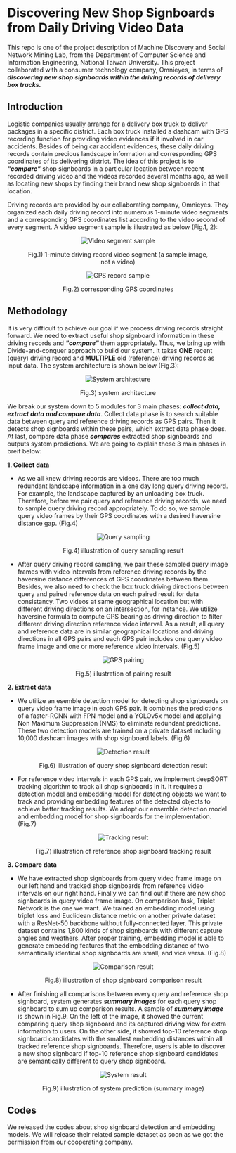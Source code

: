 # Discovering New Shop Signboards from Daily Driving Video Data

This repo is one of the project description of Machine Discovery and Social Network Mining Lab, from the Department of Computer Science and Information Engineering, National Taiwan University. This project collaborated with a consumer technology company, Omnieyes, in terms of ***discovering new shop signboards within the driving records of delivery box trucks.***


## Introduction

Logistic companies usually arrange for a delivery box truck to deliver packages in a specific district. Each box truck installed a dashcam with GPS recording function for providing video evidences if it involved in car accidents. Besides of being car accident evidences, these daily driving records contain precious landscape information and corresponding GPS coordinates of its delivering district. The idea of this project is to ***"compare"*** shop signboards in a particular location between recent recorded driving video and the videos recorded several months ago, as well as locating new shops by finding their brand new shop signboards in that location. 



Driving records are provided by our collaborating company, Omnieyes. They organized each daily driving record into numerous 1-minute video segments and a corresponding GPS coordinates list according to the video second of every segment. A video segment sample is illustrated as below (Fig.1, 2):

<figure>
    <p align="center"><img src="/imgs/driving_record_sample.PNG" alt="Video segment sample">  
    <p align="center">Fig.1) 1-minute driving record video segment (a sample image, not a video)
    <p align="center"><img src="/imgs/gps_record_sample.PNG" alt="GPS record sample">  
    <p align="center">Fig.2) corresponding GPS coordinates 
</figure>


## Methodology
It is very difficult to achieve our goal if we process driving records straight forward. We need to extract useful shop signboard information in these driving records and ***"compare"*** them appropriately. Thus, we bring up with Divide-and-conquer approach to build our system. It takes **ONE** recent (query) driving record and **MULTIPLE** old (reference) driving records as input data. The system architecture is shown below (Fig.3):
<figure>
    <p align="center"><img src="/imgs/system_architecture.PNG" alt="System architecture">  
    <p align="center">Fig.3) system architecture
</figure>


We break our system down to 5 modules for 3 main phases: ***collect data, extract data and compare data***. Collect data phase is to search suitable data between query and reference driving records as GPS pairs. Then it detects shop signboards within these pairs, which extract data phase does. At last, compare data phase  ***compares*** extracted shop signboards and outputs system predictions. We are going to explain these 3 main phases in breif below:

**1. Collect data**
 - As we all knew driving records are videos. There are too much redundant landscape information in a one day long query driving record. For example, the landscape captured by an unloading box truck. Therefore, before we pair query and reference driving records, we need to sample query driving record appropriately. To do so, we sample query video frames by their GPS coordinates with a desired haversine distance gap. (Fig.4) <figure><p align="center"><img src="/imgs/query_sampling.PNG" alt="Query sampling"><p align="center">Fig.4) illustration of query sampling result</figure>
 - After query driving record sampling, we pair these sampled query image frames with video intervals from reference driving records by the haversine distance differences of  GPS coordinates between them. Besides, we also need to check the box truck driving directions between query and paired reference data on each paired result for data consistancy. Two videos at same geographical location but with different driving directions on an intersection, for instance. We utilize haversine formula to compute GPS bearing as driving direction to filter different driving direction reference video interval. As a result, all query and reference data are in similar geographical locations and driving directions in all GPS pairs and each GPS pair includes one query video frame image and one or more reference video intervals. (Fig.5) <figure><p align="center"><img src="/imgs/gps_pairing.PNG" alt="GPS pairing"><p align="center">Fig.5) illustration of pairing result</figure>

**2. Extract data**
 - We utilize an esemble detection model for detecting shop signboards on query video frame image in each GPS pair. It combines the predictions of a faster-RCNN with FPN model and a YOLOv5x model and applying Non Maximum Suppression (NMS) to eliminate redundant predictions. These two detection models are trained on a private dataset including 10,000 dashcam images with shop signboard labels. (Fig.6) <figure><p align="center"><img src="/imgs/detection_res.PNG" alt="Detection result"><p align="center">Fig.6) illustration of query shop signboard detection result</figure>
 - For reference video intervals in each GPS pair, we implement deepSORT tracking algorithm to track all shop signboards in it. It requires a detection model and embedding model for detecting objects we want to track and providing embedding features of the detected objects to achieve better tracking results. We adopt our ensemble detection model and embedding model for shop signboards for the implementation.  (Fig.7) <figure><p align="center"><img src="/imgs/tracking_res.gif" alt="Tracking result"><p align="center">Fig.7) illustration of reference shop signboard tracking result</figure>

**3. Compare data**
 - We have extracted shop signboards from query video frame image on our left hand and tracked shop signboards from reference video intervals on our right hand. Finally we can find out if there are new shop signboards in query video frame image. On comparison task, Triplet Network is the one we want. We trained an embedding model using triplet loss and Euclidean distance metric on another private dataset with a ResNet-50 backbone without fully-connected layer. This private dataset contains 1,800 kinds of shop signboards with different capture angles and weathers. After proper training, embedding model is able to generate embedding features that the embedding distance of two semantically identical shop signboards are small, and vice versa. (Fig.8) <figure><p align="center"><img src="/imgs/comparison_res.PNG" alt="Comparison result"><p align="center">Fig.8) illustration of shop signboard comparison result</figure>
 - After finishing all comparisons between every query and reference shop signboard, system generates ***summary images*** for each query shop signboard to sum up comparison results. A sample of ***summary image*** is shown in Fig.9. On the left of the image, it showed the current comparing query shop signboard and its captured driving view for extra information to users. On the other side, it showed top-10 reference shop signboard candidates with the smallest embedding distances within all tracked reference shop signboards. Therefore, users is able to discover a new shop signboard if top-10 reference shop signboard candidates are semantically different to query shop signboard. <figure><p align="center"><img src="/imgs/system_res.PNG" alt="System result"><p align="center">Fig.9) illustration of system prediction (summary image)</figure>


## Codes
We released the codes about shop signboard detection and embedding models. We will release their related sample dataset as soon as we got the permission from our cooperating company.
